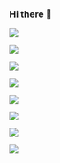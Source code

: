 ### Hi there 👋


<img src="https://img.shields.io/badge/React Native
-61DAFB?style=flat&logo=React&logoColor=white"/>

<img src="https://img.shields.io/badge/Unity
-FFFFFF?style=flat&logo=Unity&logoColor=white"/>

<img src="https://img.shields.io/badge/Unity
-FFFFFF?style=flat&logo=Unity&logoColor=white"/>

<img src="https://img.shields.io/badge/C Sharp
-239120?style=flat&logo=C Sharp&logoColor=white"/>

<img src="https://img.shields.io/badge/Firebase
-FFCA28?style=flat&logo=Firebase&logoColor=white"/>

<img src="https://img.shields.io/badge/GitHub
-181717?style=flat&logo=GitHub&logoColor=white"/>

<img src="https://img.shields.io/badge/GitHub Pages
-222222?style=flat&logo=GitHub Pages&logoColor=white"/>

<img src="https://img.shields.io/badge/IntelliJ IDEA
-000000?style=flat&logo=IntelliJ IDEA&logoColor=white"/>



<!--
**lh99j/lh99j** is a ✨ _special_ ✨ repository because its `README.md` (this file) appears on your GitHub profile.

Here are some ideas to get you started:

- 🔭 I’m currently working on ...
- 🌱 I’m currently learning ...
- 👯 I’m looking to collaborate on ...
- 🤔 I’m looking for help with ...
- 💬 Ask me about ...
- 📫 How to reach me: ...
- 😄 Pronouns: ...
- ⚡ Fun fact: ...
-->
